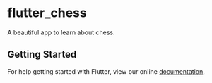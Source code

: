 # flutter_chess

A beautiful app to learn about chess.

## Getting Started

For help getting started with Flutter, view our online
[documentation](https://flutter.io/).
